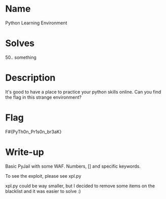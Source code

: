 # Name

Python Learning Environment

# Solves

50.. something

# Description

It's good to have a place to practice your python skills online. Can you find the flag in this strange environment?

# Flag

F#{PyTh0n_Pr1s0n_br3aK}

# Write-up

Basic PyJail with some WAF. Numbers, [] and specific keywords.

To see the exploit, please see xpl.py

xpl.py could be way smaller, but I decided to remove some items on the blacklist and it was easier to solve :)
